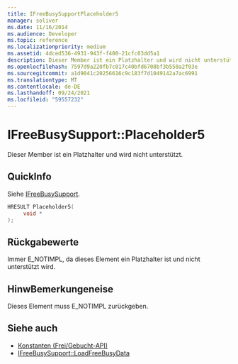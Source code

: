 ```yaml
---
title: IFreeBusySupportPlaceholder5
manager: soliver
ms.date: 11/16/2014
ms.audience: Developer
ms.topic: reference
ms.localizationpriority: medium
ms.assetid: 4dced536-4931-943f-f400-21cfc03dd5a1
description: Dieser Member ist ein Platzhalter und wird nicht unterstützt.
ms.openlocfilehash: 7597d9a220fb7c017c40bfd6708bf3b550a2f03e
ms.sourcegitcommit: a1d9041c20256616c9c183f7d1049142a7ac6991
ms.translationtype: MT
ms.contentlocale: de-DE
ms.lasthandoff: 09/24/2021
ms.locfileid: "59557232"
---
```

# <a name="ifreebusysupportplaceholder5"></a>IFreeBusySupport::Placeholder5

Dieser Member ist ein Platzhalter und wird nicht unterstützt.
  
## <a name="quick-info"></a>QuickInfo

Siehe [IFreeBusySupport](ifreebusysupport.md).
  
```cpp
HRESULT Placeholder5( 
     void * 
);
```

## <a name="return-values"></a>Rückgabewerte

Immer E_NOTIMPL, da dieses Element ein Platzhalter ist und nicht unterstützt wird.
  
## <a name="remarks"></a>HinwBemerkungeneise

Dieses Element muss E_NOTIMPL zurückgeben.
  
## <a name="see-also"></a>Siehe auch

- [Konstanten (Frei/Gebucht-API)](constants-free-busy-api.md)
- [IFreeBusySupport::LoadFreeBusyData](ifreebusysupport-loadfreebusydata.md)

